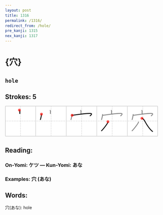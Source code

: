 ```yaml
---
layout: post
title: 1316
permalink: /1316/
redirect_from: /hole/
pre_kanji: 1315
nex_kanji: 1317
---
```


# {穴}

## `hole`

## Strokes: 5

<div class="stroke"><img src="../images/E7A9B4.png" /></div>

## Reading:

### On-Yomi: ケツ &mdash; Kun-Yomi: あな

### Examples: 穴 (あな)

## Words:

穴(あな): hole
